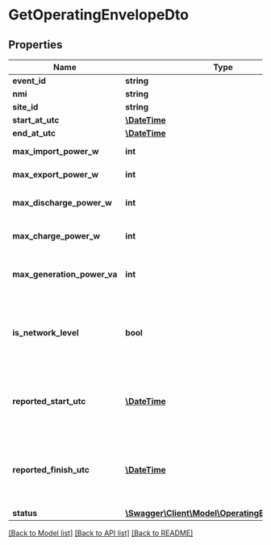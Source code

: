 # GetOperatingEnvelopeDto

## Properties
Name | Type | Description | Notes
------------ | ------------- | ------------- | -------------
**event_id** | **string** | Event Id. | [optional] 
**nmi** | **string** | Nmi | [optional] 
**site_id** | **string** | Site Id | [optional] 
**start_at_utc** | [**\DateTime**](\DateTime.md) | Start | 
**end_at_utc** | [**\DateTime**](\DateTime.md) | End | 
**max_import_power_w** | **int** | Max Import Power W | [optional] 
**max_export_power_w** | **int** | Max Export Power W | [optional] 
**max_discharge_power_w** | **int** | Max Discharge Power in W | [optional] 
**max_charge_power_w** | **int** | Max Charge Power in W | [optional] 
**max_generation_power_va** | **int** | Max Generation Power in VA | [optional] 
**is_network_level** | **bool** | True if the operating envelope is scheduled by the energy network | 
**reported_start_utc** | [**\DateTime**](\DateTime.md) | Reported time of when the operating envelope was applied | [optional] 
**reported_finish_utc** | [**\DateTime**](\DateTime.md) | Time when the operating envelope stopped being applied | [optional] 
**status** | [**\Swagger\Client\Model\OperatingEnvelopeStatus**](OperatingEnvelopeStatus.md) |  | 

[[Back to Model list]](../../README.md#documentation-for-models) [[Back to API list]](../../README.md#documentation-for-api-endpoints) [[Back to README]](../../README.md)


